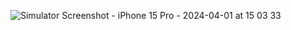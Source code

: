 ![Simulator Screenshot - iPhone 15 Pro - 2024-04-01 at 15 03 33](https://github.com/sumanthpalliboina/UIImage/assets/85536329/2ed9cba4-6bf6-44ec-aa9b-ddd83ac0a730)
